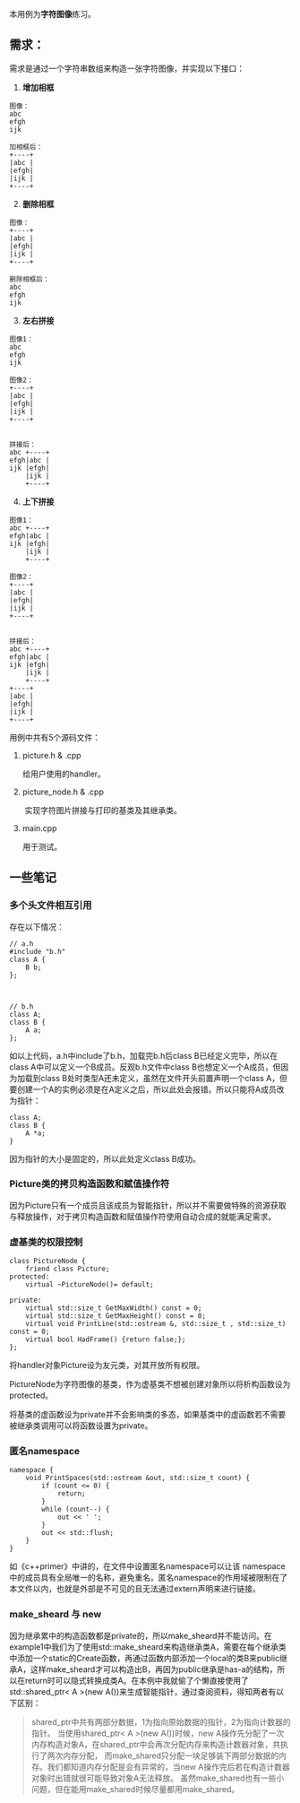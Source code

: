 

本用例为**字符图像**练习。



## 需求：

需求是通过一个字符串数组来构造一张字符图像，并实现以下接口：

1. **增加相框**

```
图像：
abc 
efgh
ijk  

加相框后：
+----+
|abc |
|efgh|
|ijk |
+----+
```

2. **删除相框**

```
图像：
+----+
|abc |
|efgh|
|ijk |
+----+

删除相框后：
abc 
efgh
ijk  
```

3. **左右拼接**

```
图像1：
abc 
efgh
ijk  

图像2：
+----+
|abc |
|efgh|
|ijk |
+----+


拼接后：
abc +----+
efgh|abc |
ijk |efgh|
    |ijk |
    +----+
```

4. **上下拼接**

```
图像1：
abc +----+
efgh|abc |
ijk |efgh|
    |ijk |
    +----+

图像2：
+----+
|abc |
|efgh|
|ijk |
+----+


拼接后：
abc +----+
efgh|abc |
ijk |efgh|
    |ijk |
    +----+
+----+
|abc |
|efgh|
|ijk |
+----+
```



用例中共有5个源码文件：

1. picture.h & .cpp
   
   给用户使用的handler。

2. picture_node.h & .cpp

       实现字符图片拼接与打印的基类及其继承类。

3. main.cpp
   
   用于测试。



## 一些笔记

### 多个头文件相互引用

存在以下情况：

```
// a.h
#include "b.h"
class A {
    B b;
};



// b.h
class A;
class B {
    A a;
};
```

如以上代码，a.h中include了b.h，加载完b.h后class B已经定义完毕，所以在class A中可以定义一个B成员。反观b.h文件中class B也想定义一个A成员，但因为加载到class B处时类型A还未定义，虽然在文件开头前置声明一个class A，但要创建一个A的实例必须是在A定义之后，所以此处会报错。所以只能将A成员改为指针：

```
class A;
class B {
    A *a;
}
```

因为指针的大小是固定的，所以此处定义class B成功。



### Picture类的拷贝构造函数和赋值操作符

因为Picture只有一个成员且该成员为智能指针，所以并不需要做特殊的资源获取与释放操作，对于拷贝构造函数和赋值操作符使用自动合成的就能满足需求。



### 虚基类的权限控制

```
class PictureNode {
    friend class Picture;
protected:
    virtual ~PictureNode()= default;

private:
    virtual std::size_t GetMaxWidth() const = 0;
    virtual std::size_t GetMaxHeight() const = 0;
    virtual void PrintLine(std::ostream &, std::size_t , std::size_t) const = 0;
    virtual bool HadFrame() {return false;};
};
```

将handler对象Picture设为友元类，对其开放所有权限。

PictureNode为字符图像的基类，作为虚基类不想被创建对象所以将析构函数设为protected。

将基类的虚函数设为private并不会影响类的多态，如果基类中的虚函数若不需要被继承类调用可以将函数设置为private。



### 匿名namespace

```
namespace {
    void PrintSpaces(std::ostream &out, std::size_t count) {
        if (count <= 0) {
            return;
        }
        while (count--) {
            out << ' ';
        }
        out << std::flush;
    }
}
```

如《c++primer》中讲的，在文件中设置匿名namespace可以让该 namespace 中的成员具有全局唯一的名称，避免重名。匿名namespace的作用域被限制在了本文件以内，也就是外部是不可见的且无法通过extern声明来进行链接。



### make_sheard 与 new

因为继承累中的构造函数都是private的，所以make_sheard并不能访问。在example1中我们为了使用std::make_sheard来构造继承类A，需要在每个继承类中添加一个static的Create函数，再通过函数内部添加一个local的类B来public继承A，这样make_sheard才可以构造出B，再因为public继承是has-a的结构，所以在return时可以隐式转换成类A。在本例中我就偷了个懒直接使用了std::shared_ptr< A >(new A())来生成智能指针，通过查阅资料，得知两者有以下区别：

> shared_ptr中共有两部分数据，1为指向原始数据的指针，2为指向计数器的指针。
> 当使用shared_ptr< A >(new A())时候，new A操作先分配了一次内存构造对象A，在shared_ptr中会再次分配内存来构造计数器对象，共执行了两次内存分配，
> 而make_shared只分配一块足够装下两部分数据的内存。我们都知道内存分配是会有异常的，当new A操作完后若在构造计数器对象时出错就很可能导致对象A无法释放。
> 虽然make_shared也有一些小问题，但在能用make_shared时候尽量都用make_shared。